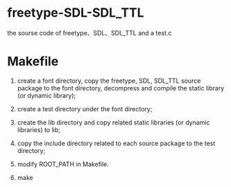 # freetype-SDL-SDL_TTL
the sourse code of freetype、SDL、SDL_TTL and a test.c


# Makefile

1. create a font directory, copy the freetype, SDL, SDL_TTL source package to the font directory, decompress and compile the static library (or dynamic library);

2. create a test directory under the font directory;

3. create the lib directory and copy related static libraries (or dynamic libraries) to lib;

4. copy the include directory related to each source package to the test directory;

5. modify ROOT_PATH in Makefile.

6. make
